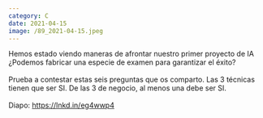 ```yaml
--- 
category: C 
date: 2021-04-15 
image: /89_2021-04-15.jpeg 
--- 
```


Hemos estado viendo maneras de afrontar nuestro primer proyecto de IA ¿Podemos fabricar una especie de examen para garantizar el éxito?<br><br>Prueba a contestar estas seis preguntas que os comparto. Las 3 técnicas tienen que ser SI. De las 3 de negocio, al menos una debe ser SI.<br><br>Diapo: https://lnkd.in/eg4wwp4